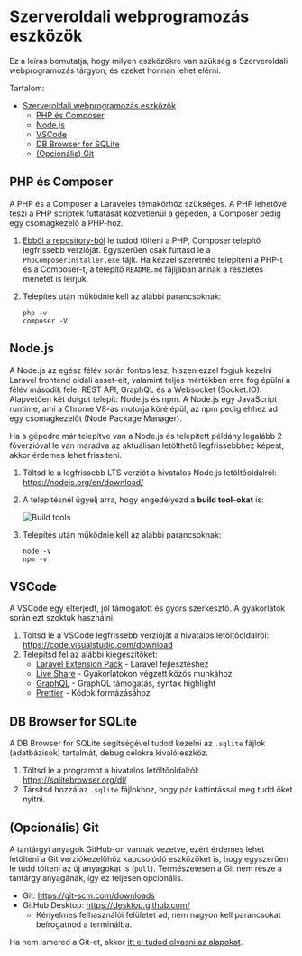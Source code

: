 # Szerveroldali webprogramozás eszközök

Ez a leírás bemutatja, hogy milyen eszközökre van szükség a Szerveroldali webprogramozás tárgyon, és ezeket honnan lehet elérni.

Tartalom:
- [Szerveroldali webprogramozás eszközök](#szerveroldali-webprogramozás-eszközök)
  - [PHP és Composer](#php-és-composer)
  - [Node.js](#nodejs)
  - [VSCode](#vscode)
  - [DB Browser for SQLite](#db-browser-for-sqlite)
  - [(Opcionális) Git](#opcionális-git)

## PHP és Composer

A PHP és a Composer a Laraveles témakörhöz szükséges. A PHP lehetővé teszi a PHP scriptek futtatását közvetlenül a gépeden, a Composer pedig egy csomagkezelő a PHP-hoz.

1. [Ebből a repository-ból](https://github.com/totadavid95/PhpComposerInstaller) le tudod tölteni a PHP, Composer telepítő legfrissebb verzióját. Egyszerűen csak futtasd le a `PhpComposerInstaller.exe` fájlt. Ha kézzel szeretnéd telepíteni a PHP-t és a Composer-t, a telepítő `README.md` fájljában annak a részletes menetét is leírjuk.
2. Telepítés után működnie kell az alábbi parancsoknak:
   
   ```shell
   php -v
   composer -V
   ```

## Node.js

A Node.js az egész félév során fontos lesz, hiszen ezzel fogjuk kezelni Laravel frontend oldali asset-eit, valamint teljes mértékben erre fog épülni a félév második fele: REST API, GraphQL és a Websocket (Socket.IO). Alapvetően két dolgot telepít: Node.js és npm. A Node.js egy JavaScript runtime, ami a Chrome V8-as motorja köré épül, az npm pedig ehhez ad egy csomagkezelőt (Node Package Manager).

Ha a gépedre már telepítve van a Node.js és telepített példány legalább 2 főverzióval le van maradva az aktuálisan letölthető legfrissebbhez képest, akkor érdemes lehet frissíteni.

1. Töltsd le a legfrissebb LTS verziót a hivatalos Node.js letöltőoldalról: https://nodejs.org/en/download/
2. A telepítésnél ügyelj arra, hogy engedélyezd a **build tool-okat** is:

   ![Build tools](https://i.imgur.com/pgNyM4Z.png)

3. Telepítés után működnie kell az alábbi parancsoknak:
   
   ```shell
   node -v
   npm -v
   ```

## VSCode

A VSCode egy elterjedt, jól támogatott és gyors szerkesztő. A gyakorlatok során ezt szoktuk használni.

1. Töltsd le a VSCode legfrissebb verzióját a hivatalos letöltőoldalról: https://code.visualstudio.com/download
2. Telepítsd fel az alábbi kiegészítőket:
   - [Laravel Extension Pack](https://marketplace.visualstudio.com/items?itemName=onecentlin.laravel-extension-pack) - Laravel fejlesztéshez
   - [Live Share](https://marketplace.visualstudio.com/items?itemName=MS-vsliveshare.vsliveshare) - Gyakorlatokon végzett közös munkához
   - [GraphQL](https://marketplace.visualstudio.com/items?itemName=GraphQL.vscode-graphql) - GraphQL támogatás, syntax highlight
   - [Prettier](https://marketplace.visualstudio.com/items?itemName=esbenp.prettier-vscode) - Kódok formázásához

## DB Browser for SQLite

A DB Browser for SQLite segítségével tudod kezelni az `.sqlite` fájlok (adatbázisok) tartalmát, debug célokra kiváló eszköz.

1. Töltsd le a programot a hivatalos letöltőoldalról: https://sqlitebrowser.org/dl/
2. Társítsd hozzá az `.sqlite` fájlokhoz, hogy pár kattintással meg tudd őket nyitni.

## (Opcionális) Git

A tantárgyi anyagok GitHub-on vannak vezetve, ezért érdemes lehet letölteni a Git verziókezelőhöz kapcsolódó eszközöket is, hogy egyszerűen le tudd tölteni az új anyagokat is (`pull`). Természetesen a Git nem része a tantárgy anyagának, így ez teljesen opcionális.

- Git: https://git-scm.com/downloads
- GitHub Desktop: https://desktop.github.com/
   - Kényelmes felhasználói felületet ad, nem nagyon kell parancsokat beírogatnod a terminálba.

Ha nem ismered a Git-et, akkor [itt el tudod olvasni az alapokat](https://www.freecodecamp.org/news/learn-the-basics-of-git-in-under-10-minutes-da548267cc91/).
